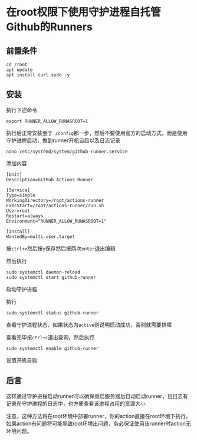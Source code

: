 # 在root权限下使用守护进程自托管Github的Runners


## 前置条件

```
cd /root
apt update
apt install curl sudo -y
```

## 安装

执行下述命令

```
export RUNNER_ALLOW_RUNASROOT=1
```

执行后正常安装至于```./config```那一步，然后不要使用官方的启动方式，而是使用守护进程启动，做到runner开机自启以及日志记录

```
nano /etc/systemd/system/github-runner.service
```

添加内容

```
[Unit]
Description=GitHub Actions Runner

[Service]
Type=simple
WorkingDirectory=/root/actions-runner
ExecStart=/root/actions-runner/run.sh
User=root
Restart=always
Environment="RUNNER_ALLOW_RUNASROOT=1"

[Install]
WantedBy=multi-user.target
```

按```ctrl+x```然后按```y```保存然后按两次```enter```退出编辑

然后执行

```
sudo systemctl daemon-reload
sudo systemctl start github-runner
```

启动守护进程

执行

```
sudo systemctl status github-runner
```

查看守护进程状态，如果状态为```active```则说明启动成功，否则就需要排障

查看完毕按```ctrl+c```退出查询，然后执行

```
sudo systemctl enable github-runner
```

设置开机自启

## 后言

这样通过守护进程启动runner可以确保重启服务器后自动启动runner，且日志有记录在守护进程的日志中，也方便查看该进程占用的资源大小

注意，这种方法将在root环境中部署runner，你的action直接在root环境下执行，如果action有问题将可能导致root环境出问题，务必保证使用该runner时action无环境问题。
